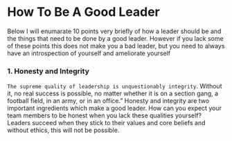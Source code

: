 # How To Be A Good Leader
Below I will enumarate 10 points very briefly of how a leader should be and the things that need to be done by a good leader. However if you lack some of these points this does not make you a bad leader, but you need
to always have an introspection of yourself and ameliorate yourself

### 1. Honesty and Integrity
`The supreme quality of leadership is unquestionably integrity`. Without it, no real success is possible, 
no matter whether it is on a section gang, a football field, in an army, or in an office.” 
Honesty and integrity are two important ingredients which make a good leader. 
How can you expect your team members to be honest when you lack these qualities yourself?
Leaders succeed when they stick to their values and core beliefs and without ethics, this will not be possible.

